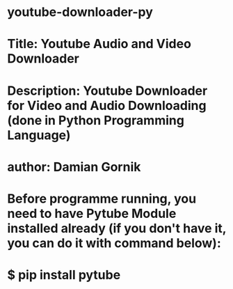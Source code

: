 # youtube-downloader-py
# 
# 
# Title: Youtube Audio and Video Downloader 
# 
#
# Description: Youtube Downloader for Video and Audio Downloading (done in Python Programming Language)
#
# 
# author: Damian Gornik
# 
# 
# Before programme running, you need to have Pytube Module installed already (if you don't have it, you can do it with command below):
# 
# $ pip install pytube
